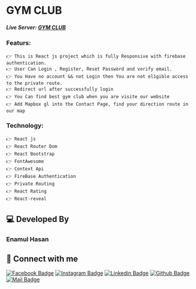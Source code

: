 # GYM CLUB

##### Live Server: [GYM CLUB](https://gym-club.netlify.app/ ) 



### Featurs:
    👉 This is React js project which is fully Responsive with firebase authentication.
    👉 User Can Login , Register, Reset Password and verify email.
    👉 You Have no account && not Login then You are not eligible access to the private route.
    👉 Redirect url after successfully login 
    👉 You Can find best gym club when you are visite our website
    👉 Add Mapbox gl into the Contact Page, find your direction route in our map





### Technology:
    👉 React js
    👉 React Router Dom
    👉 React Bootstrap
    👉 FontAwesome
    👉 Context Api
    👉 FireBase Authentication
    👉 Private Routing
    👉 React Rating
    👉 React-reveal
   


## 💻 Developed By

### Enamul Hasan

## 🚀 Connect with me

[![Facebook Badge](https://img.shields.io/badge/Facebook-1877F2?style=for-the-badge&logo=facebook&logoColor=white)](https://facebook.com/anamulhoq.prem)
[![Instagram Badge](https://img.shields.io/badge/Instagram-E4405F?style=for-the-badge&logo=instagram&logoColor=white)](https://www.instagram.com/silentkiller.840/)
[![Linkedin Badge](https://img.shields.io/badge/LinkedIn-0077B5?style=for-the-badge&logo=linkedin&logoColor=white)](https://www.linkedin.com/in/enamul-hasan-628503227/)
[![Github Badge](https://img.shields.io/badge/GitHub-100000?style=for-the-badge&logo=github&logoColor=white)](https://github.com/Enam121)
[![Mail Badge](https://img.shields.io/badge/Gmail-D14836?style=for-the-badge&logo=gmail&logoColor=white)](mailto:enamulhasan641@gmail.com)
